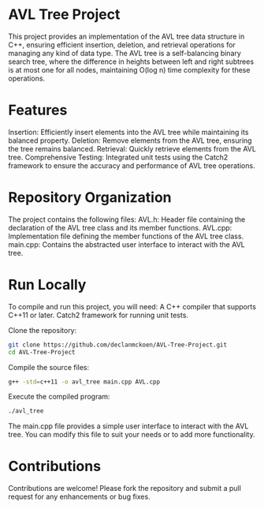 # AVL Tree Project
This project provides an implementation of the AVL tree data structure in C++, ensuring efficient insertion, deletion, and retrieval operations for managing any kind of data type. The AVL tree is a self-balancing binary search tree, where the difference in heights between left and right subtrees is at most one for all nodes, maintaining O(log n) time complexity for these operations.

# Features

Insertion: Efficiently insert elements into the AVL tree while maintaining its balanced property.
Deletion: Remove elements from the AVL tree, ensuring the tree remains balanced.
Retrieval: Quickly retrieve elements from the AVL tree.
Comprehensive Testing: Integrated unit tests using the Catch2 framework to ensure the accuracy and performance of AVL tree operations.

# Repository Organization

The project contains the following files:
AVL.h: Header file containing the declaration of the AVL tree class and its member functions.
AVL.cpp: Implementation file defining the member functions of the AVL tree class.
main.cpp: Contains the abstracted user interface to interact with the AVL tree.

# Run Locally

To compile and run this project, you will need:
A C++ compiler that supports C++11 or later.
Catch2 framework for running unit tests.


Clone the repository:
```sh
git clone https://github.com/declanmckoen/AVL-Tree-Project.git
cd AVL-Tree-Project
```

Compile the source files:
```sh
g++ -std=c++11 -o avl_tree main.cpp AVL.cpp
```

Execute the compiled program:
```sh
./avl_tree
```

The main.cpp file provides a simple user interface to interact with the AVL tree. You can modify this file to suit your needs or to add more functionality.

# Contributions

Contributions are welcome! Please fork the repository and submit a pull request for any enhancements or bug fixes.
